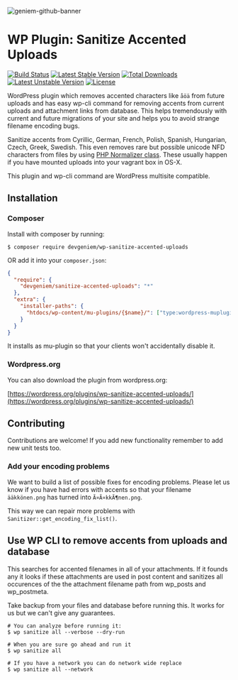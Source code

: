 ![geniem-github-banner](https://cloud.githubusercontent.com/assets/5691777/14319886/9ae46166-fc1b-11e5-9630-d60aa3dc4f9e.png)
# WP Plugin: Sanitize Accented Uploads
[![Build Status](https://travis-ci.org/devgeniem/wp-sanitize-accented-uploads.svg?branch=master)](https://travis-ci.org/devgeniem/wp-sanitize-accented-uploads) [![Latest Stable Version](https://poser.pugx.org/devgeniem/wp-sanitize-accented-uploads/v/stable)](https://packagist.org/packages/devgeniem/wp-sanitize-accented-uploads) [![Total Downloads](https://poser.pugx.org/devgeniem/wp-sanitize-accented-uploads/downloads)](https://packagist.org/packages/devgeniem/wp-sanitize-accented-uploads) [![Latest Unstable Version](https://poser.pugx.org/devgeniem/wp-sanitize-accented-uploads/v/unstable)](https://packagist.org/packages/devgeniem/wp-sanitize-accented-uploads) [![License](https://poser.pugx.org/devgeniem/wp-sanitize-accented-uploads/license)](https://packagist.org/packages/devgeniem/wp-sanitize-accented-uploads)

WordPress plugin which removes accented characters like `åöä` from future uploads and has easy wp-cli command for removing accents from current uploads and attachment links from database.
This helps tremendously with current and future migrations of your site and helps you to avoid strange filename encoding bugs.

Sanitize accents from Cyrillic, German, French, Polish, Spanish, Hungarian, Czech, Greek, Swedish.
This even removes rare but possible unicode NFD characters from files by using [PHP Normalizer class](http://php.net/manual/en/normalizer.normalize.php). These usually happen if you have mounted uploads into your vagrant box in OS-X.

This plugin and wp-cli command are WordPress multisite compatible.

## Installation

### Composer
Install with composer by running:

```
$ composer require devgeniem/wp-sanitize-accented-uploads
```

OR add it into your `composer.json`:

```json
{
  "require": {
    "devgeniem/sanitize-accented-uploads": "*"
  },
  "extra": {
    "installer-paths": {
      "htdocs/wp-content/mu-plugins/{$name}/": ["type:wordpress-muplugin"]
    }
  }
}
```
It installs as mu-plugin so that your clients won't accidentally disable it.

### Wordpress.org
You can also download the plugin from wordpress.org:

[https://wordpress.org/plugins/wp-sanitize-accented-uploads/](https://wordpress.org/plugins/wp-sanitize-accented-uploads/)

## Contributing
Contributions are welcome! If you add new functionality remember to add new unit tests too.

### Add your encoding problems
We want to build a list of possible fixes for encoding problems.
Please let us know if you have had errors with accents so that your filename `ääkkönen.png` has turned into `Ã¤Ã¤kkÃ¶nen.png`.

This way we can repair more problems with `Sanitizer::get_encoding_fix_list()`.

## Use WP CLI to remove accents from uploads and database
This searches for accented filenames in all of your attachments. If it founds any it looks if these attachments are used in post content and sanitizes all occurences of the the attachment filename path from wp_posts and wp_postmeta.

Take backup from your files and database before running this. It works for us but we can't give any guarantees.
```
# You can analyze before running it:
$ wp sanitize all --verbose --dry-run

# When you are sure go ahead and run it
$ wp sanitize all

# If you have a network you can do network wide replace
$ wp sanitize all --network
```
